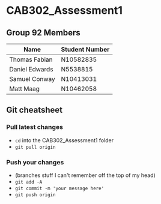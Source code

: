 # CAB302_Assessment1 

## Group 92 Members

Name | Student Number
------------ | -------------
Thomas Fabian | N10582835
Daniel Edwards | N5538815
Samuel Conway | N10413031
Matt Maag | N10462058


## Git cheatsheet
### Pull latest changes
* `cd` into the CAB302_Assessment1 folder
* `git pull origin`

### Push your changes
* (branches stuff I can't remember off the top of my head)
* `git add -A`
* `git commit -m 'your message here'`
* `git push origin`
